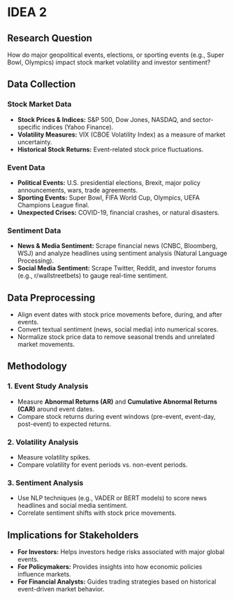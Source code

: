 # IDEA 2
## Research Question  
How do major geopolitical events, elections, or sporting events (e.g., Super Bowl, Olympics) impact stock market volatility and investor sentiment?  

## Data Collection  

### Stock Market Data  
- **Stock Prices & Indices:** S&P 500, Dow Jones, NASDAQ, and sector-specific indices (Yahoo Finance). 
- **Volatility Measures:** VIX (CBOE Volatility Index) as a measure of market uncertainty.  
- **Historical Stock Returns:** Event-related stock price fluctuations.  

### Event Data  
- **Political Events:** U.S. presidential elections, Brexit, major policy announcements, wars, trade agreements.  
- **Sporting Events:** Super Bowl, FIFA World Cup, Olympics, UEFA Champions League final.  
- **Unexpected Crises:** COVID-19, financial crashes, or natural disasters.  

### Sentiment Data  
- **News & Media Sentiment:** Scrape financial news (CNBC, Bloomberg, WSJ) and analyze headlines using sentiment analysis (Natural Language Processing).  
- **Social Media Sentiment:** Scrape Twitter, Reddit, and investor forums (e.g., r/wallstreetbets) to gauge real-time sentiment.  

## Data Preprocessing  
- Align event dates with stock price movements before, during, and after events.  
- Convert textual sentiment (news, social media) into numerical scores.  
- Normalize stock price data to remove seasonal trends and unrelated market movements.  

## Methodology  

### 1. Event Study Analysis  
- Measure **Abnormal Returns (AR)** and **Cumulative Abnormal Returns (CAR)** around event dates.  
- Compare stock returns during event windows (pre-event, event-day, post-event) to expected returns.  

### 2. Volatility Analysis  
- Measure volatility spikes.  
- Compare volatility for event periods vs. non-event periods.  

### 3. Sentiment Analysis  
- Use NLP techniques (e.g., VADER or BERT models) to score news headlines and social media sentiment.  
- Correlate sentiment shifts with stock price movements.  


## Implications for Stakeholders  
- **For Investors:** Helps investors hedge risks associated with major global events.  
- **For Policymakers:** Provides insights into how economic policies influence markets.  
- **For Financial Analysts:** Guides trading strategies based on historical event-driven market behavior.  
